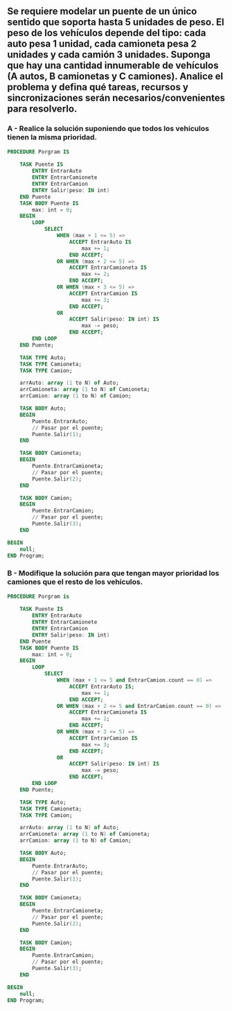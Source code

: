 ## Se requiere modelar un puente de un único sentido que soporta hasta 5 unidades de peso. El peso de los vehículos depende del tipo: cada auto pesa 1 unidad, cada camioneta pesa 2 unidades y cada camión 3 unidades. Suponga que hay una cantidad innumerable de vehículos (A autos, B camionetas y C camiones). Analice el problema y defina qué tareas, recursos y sincronizaciones serán necesarios/convenientes para resolverlo.

### A - Realice la solución suponiendo que todos los vehículos tienen la misma prioridad.
```ada
PROCEDURE Porgram IS
    
    TASK Puente IS
        ENTRY EntrarAuto
        ENTRY EntrarCamionete
        ENTRY EntrarCamion
        ENTRY Salir(peso: IN int)
    END Puente
    TASK BODY Puente IS
        max: int = 0;
    BEGIN
        LOOP
            SELECT
                WHEN (max + 1 <= 5) => 
                    ACCEPT EntrarAuto IS
                        max += 1;
                    END ACCEPT;
                OR WHEN (max + 2 <= 5) => 
                    ACCEPT EntrarCamioneta IS
                        max += 2;
                    END ACCEPT;
                OR WHEN (max + 3 <= 5) => 
                    ACCEPT EntrarCamion IS
                        max += 3;
                    END ACCEPT;
                OR 
                    ACCEPT Salir(peso: IN int) IS
                        max -= peso;
                    END ACCEPT;
        END LOOP
    END Puente;

    TASK TYPE Auto;
    TASK TYPE Camioneta;
    TASK TYPE Camion;

    arrAuto: array (1 to N) of Auto;
    arrCamioneta: array (1 to N) of Camioneta;
    arrCamion: array (1 to N) of Camion;

    TASK BODY Auto;
    BEGIN
        Puente.EntrarAuto;
        // Pasar por el puente;
        Puente.Salir(1);
    END

    TASK BODY Camioneta;
    BEGIN
        Puente.EntrarCamioneta;
        // Pasar por el puente;
        Puente.Salir(2);
    END

    TASK BODY Camion;
    BEGIN
        Puente.EntrarCamion;
        // Pasar por el puente;
        Puente.Salir(3);
    END

BEGIN
    null;
END Program;
```

### B - Modifique la solución para que tengan mayor prioridad los camiones que el resto de los vehículos.
```ada
PROCEDURE Porgram is
    
    TASK Puente IS
        ENTRY EntrarAuto
        ENTRY EntrarCamionete
        ENTRY EntrarCamion
        ENTRY Salir(peso: IN int)
    END Puente
    TASK BODY Puente IS
        max: int = 0;
    BEGIN
        LOOP
            SELECT
                WHEN (max + 1 <= 5 and EntrarCamion.count == 0) => 
                    ACCEPT EntrarAuto IS;
                        max += 1; 
                    END ACCEPT;
                OR WHEN (max + 2 <= 5 and EntrarCamion.count == 0) => 
                    ACCEPT EntrarCamioneta IS
                        max += 2; 
                    END ACCEPT;
                OR WHEN (max + 3 <= 5) => 
                    ACCEPT EntrarCamion IS
                        max += 3; 
                    END ACCEPT;
                OR 
                    ACCEPT Salir(peso: IN int) IS
                        max -= peso; 
                    END ACCEPT;
        END LOOP
    END Puente;

    TASK TYPE Auto;
    TASK TYPE Camioneta;
    TASK TYPE Camion;

    arrAuto: array (1 to N) of Auto;
    arrCamioneta: array (1 to N) of Camioneta;
    arrCamion: array (1 to N) of Camion;

    TASK BODY Auto;
    BEGIN
        Puente.EntrarAuto;
        // Pasar por el puente;
        Puente.Salir(1);
    END

    TASK BODY Camioneta;
    BEGIN
        Puente.EntrarCamioneta;
        // Pasar por el puente;
        Puente.Salir(2);
    END

    TASK BODY Camion;
    BEGIN
        Puente.EntrarCamion;
        // Pasar por el puente;
        Puente.Salir(3);
    END

BEGIN
    null;
END Program;
```